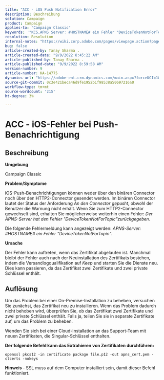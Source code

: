 ```yaml
---
title: "ACC - iOS Push Notification Error"
description: Beschreibung
solution: Campaign
product: Campaign
applies-to: "Campaign Classic"
keywords: '"KCS,APNS Server: #HOSTNAME# ein Fehler "DeviceTokenNotForTopic"'
resolution: Resolution
internal-notes: "https://wiki.corp.adobe.com/pages/viewpage.action?pageId=1334124733"
bug: false
article-created-by: Tanay Sharma .
article-created-date: "9/9/2022 8:45:22 AM"
article-published-by: Tanay Sharma .
article-published-date: "9/9/2022 8:59:58 AM"
version-number: 9
article-number: KA-14775
dynamics-url: "https://adobe-ent.crm.dynamics.com/main.aspx?forceUCI=1&pagetype=entityrecord&etn=knowledgearticle&id=77b943bc-1b30-ed11-9db1-002248086735"
source-git-commit: 0c3e421beca46d9fe1952b1f98538a50697216a0
workflow-type: tm+mt
source-wordcount: '215'
ht-degree: 3%

---
```


# ACC - iOS-Fehler bei Push-Benachrichtigung

## Beschreibung




<b>Umgebung</b>



Campaign Classic



<b>Problem/Symptome</b>



iOS-Push-Benachrichtigungen können weder über den binären Connector noch über den HTTP2-Connector gesendet werden. Im binären Connector lautet der Status der Anforderung *An den Connector gepusht*, obwohl der Benutzer die Warnung nicht erhält. Wenn Sie zum HTTP2-Connector gewechselt sind, erhalten Sie möglicherweise weiterhin einen Fehler: *Der APNS-Server hat den Fehler &quot;DeviceTokenNotForTopic&quot;zurückgegeben.*



Die folgende Fehlermeldung kann angezeigt werden: *APNS-Server: #HOSTNAME# ein Fehler &quot;DeviceTokenNotForTopic&quot;.*



<b>Ursache</b>



Der Fehler kann auftreten, wenn das Zertifikat abgelaufen ist. Manchmal bleibt der Fehler auch nach der Neuinstallation des Zertifikats bestehen, indem die Versandlogqualifikation auf *Keep* und starten Sie die Dienste neu. Dies kann passieren, da das Zertifikat zwei Zertifikate und zwei private Schlüssel enthält.










## Auflösung


Um das Problem bei einer On-Premise-Installation zu beheben, versuchen Sie zunächst, das Zertifikat neu zu installieren. Wenn das Problem dadurch nicht behoben wird, überprüfen Sie, ob das Zertifikat zwei Zertifikate und zwei private Schlüssel enthält. Falls ja, teilen Sie sie in separate Zertifikate auf, um das Problem zu beheben.

Wenden Sie sich bei einer Cloud-Installation an das Support-Team mit neuen Zertifikaten, die Singular-Schlüssel enthalten.



<b>Der folgende Befehl kann das Extrahieren von Zertifikaten durchführen:</b>

```
openssl pkcs12 -in certificate package file.p12 -out apns_cert.pem -clcerts -nokeys
```




<b>Hinweis </b>- SSL muss auf dem Computer installiert sein, damit dieser Befehl funktioniert.
